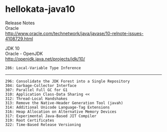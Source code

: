 # hellokata-java10

Release Notes  
Oracle  
http://www.oracle.com/technetwork/java/javase/10-relnote-issues-4108729.html

JDK 10  
Oracle - OpenJDK  
http://openjdk.java.net/projects/jdk/10/

    286: Local-Variable Type Inference  
---
    296: Consolidate the JDK Forest into a Single Repository  
    304: Garbage-Collector Interface  
    307: Parallel Full GC for G1  
    310: Application Class-Data Sharing <<  
    312: Thread-Local Handshakes  
    313: Remove the Native-Header Generation Tool (javah)  
    314: Additional Unicode Language-Tag Extensions  
    316: Heap Allocation on Alternative Memory Devices  
    317: Experimental Java-Based JIT Compiler  
    319: Root Certificates  
    322: Time-Based Release Versioning  
